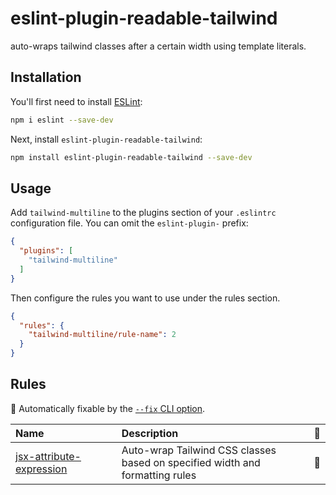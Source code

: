 # eslint-plugin-readable-tailwind

auto-wraps tailwind classes after a certain width using template literals.

## Installation

You'll first need to install [ESLint](https://eslint.org/):

```sh
npm i eslint --save-dev
```

Next, install `eslint-plugin-readable-tailwind`:

```sh
npm install eslint-plugin-readable-tailwind --save-dev
```

## Usage

Add `tailwind-multiline` to the plugins section of your `.eslintrc` configuration file. You can omit the `eslint-plugin-` prefix:

```json
{
  "plugins": [
    "tailwind-multiline"
  ]
}
```


Then configure the rules you want to use under the rules section.

```json
{
  "rules": {
    "tailwind-multiline/rule-name": 2
  }
}
```

## Rules

<!-- begin auto-generated rules list -->

🔧 Automatically fixable by the [`--fix` CLI option](https://eslint.org/docs/user-guide/command-line-interface#--fix).

| Name                                                               | Description                                                                  | 🔧 |
| :----------------------------------------------------------------- | :--------------------------------------------------------------------------- | :- |
| [jsx-attribute-expression](docs/rules/jsx-attribute-expression.md) | Auto-wrap Tailwind CSS classes based on specified width and formatting rules | 🔧 |

<!-- end auto-generated rules list -->


